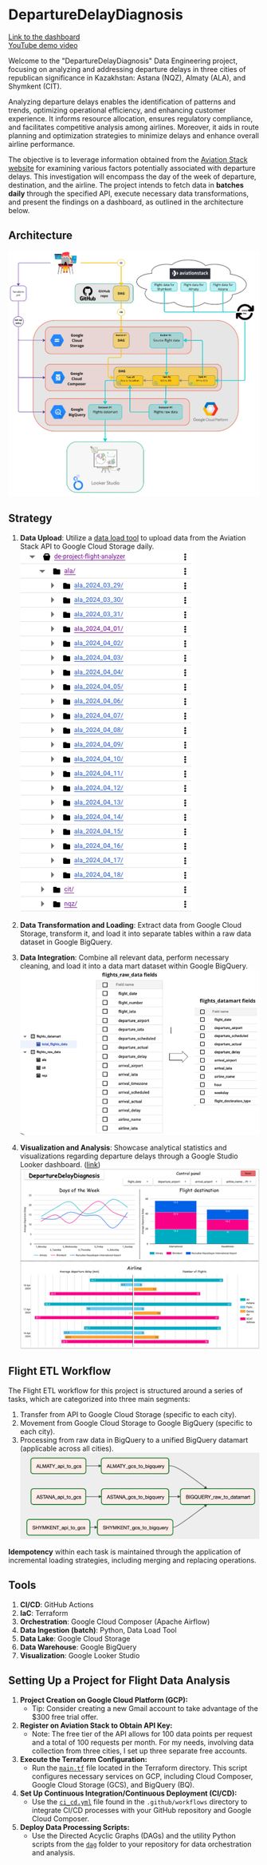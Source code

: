 # DepartureDelayDiagnosis

[Link to the dashboard](https://lookerstudio.google.com/reporting/a3e131ab-435c-452c-89d1-ec205d9e11c5)  
[YouTube demo video](https://youtu.be/yMKLz_SAqw4?si=mwCZvA6qNBiYPKp0)

Welcome to the "DepartureDelayDiagnosis" Data Engineering project, focusing on analyzing and addressing departure delays in three cities of republican significance in Kazakhstan: Astana (NQZ), Almaty (ALA), and Shymkent (CIT).

Analyzing departure delays enables the identification of patterns and trends, optimizing operational efficiency, and enhancing customer experience. It informs resource allocation, ensures regulatory compliance, and facilitates competitive analysis among airlines. Moreover, it aids in route planning and optimization strategies to minimize delays and enhance overall airline performance.

The objective is to leverage information obtained from the [Aviation Stack website](https://aviationstack.com/) for examining various factors potentially associated with departure delays. This investigation will encompass the day of the week of departure, destination, and the airline. The project intends to fetch data in **batches daily** through the specified API, execute necessary data transformations, and present the findings on a dashboard, as outlined in the architecture below.

## Architecture
![project architecture](Screenshots/Ramazan%20Data%20Eng%20Project.jpg)

## Strategy 
1. **Data Upload**: Utilize a [data load tool](https://dlthub.com/) to upload data from the Aviation Stack API to Google Cloud Storage daily.
![GCS project bucket](Screenshots/gcs_project_bucket.png)
  
2. **Data Transformation and Loading**: Extract data from Google Cloud Storage, transform it, and load it into separate tables within a raw data dataset in Google BigQuery.
  
3. **Data Integration**: Combine all relevant data, perform necessary cleaning, and load it into a data mart dataset within Google BigQuery.
![Google BigQuery datasets](Screenshots/bigquery_operations.png)

4. **Visualization and Analysis**: Showcase analytical statistics and visualizations regarding departure delays through a Google Studio Looker dashboard. ([link](https://lookerstudio.google.com/reporting/a3e131ab-435c-452c-89d1-ec205d9e11c5))
![Looker Studio Dashboard](Screenshots/looker_dashboard.png)

## Flight ETL Workflow

The Flight ETL workflow for this project is structured around a series of tasks, which are categorized into three main segments:
1. Transfer from API to Google Cloud Storage (specific to each city).
2. Movement from Google Cloud Storage to Google BigQuery (specific to each city).
3. Processing from raw data in BigQuery to a unified BigQuery datamart (applicable across all cities).
![dag_graph](Screenshots/flight_etl_graph.png)

**Idempotency** within each task is maintained through the application of incremental loading strategies, including merging and replacing operations.

## Tools
1. **CI/CD**: GitHub Actions
2. **IaC**: Terraform
3. **Orchestration**: Google Cloud Composer (Apache Airflow)
4. **Data Ingestion (batch)**: Python, Data Load Tool
5. **Data Lake**: Google Cloud Storage
6. **Data Warehouse**: Google BigQuery
7. **Visualization**: Google Looker Studio

## Setting Up a Project for Flight Data Analysis
1. **Project Creation on Google Cloud Platform (GCP):**
   - Tip: Consider creating a new Gmail account to take advantage of the $300 free trial offer.
2. **Register on Aviation Stack to Obtain API Key:**
   - Note: The free tier of the API allows for 100 data points per request and a total of 100 requests per month. For my needs, involving data collection from three cities, I set up three separate free accounts.
3. **Execute the Terraform Configuration:**
   - Run the [`main.tf`](terraform/main.tf) file located in the Terraform directory. This script configures necessary services on GCP, including Cloud Composer, Google Cloud Storage (GCS), and BigQuery (BQ).
4. **Set Up Continuous Integration/Continuous Deployment (CI/CD):**
   - Use the [`ci_cd.yml`](.github/workflows/ci_cd.yml) file found in the `.github/workflows` directory to integrate CI/CD processes with your GitHub repository and Google Cloud Composer.
5. **Deploy Data Processing Scripts:**
   - Use the Directed Acyclic Graphs (DAGs) and the utility Python scripts from the [`dag`](dags/) folder to your repository for data orchestration and analysis.